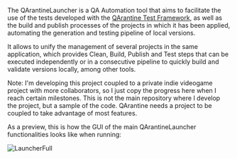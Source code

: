 The QArantineLauncher is a QA Automation tool that aims to facilitate the use of the tests developed with the [QArantine Test Framework](https://github.com/Neverah/QArantine), as well as the build and publish processes of the projects in which it has been applied, automating the generation and testing pipeline of local versions.

It allows to unify the management of several projects in the same application, which provides Clean, Build, Publish and Test steps that can be executed independently or in a consecutive pipeline to quickly build and validate versions locally, among other tools.

Note: I'm developing this project coupled to a private indie videogame project with more collaborators, so I just copy the progress here when I reach certain milestones. This is not the main repository where I develop the project, but a sample of the code. QArantine needs a project to be coupled to take advantage of most features.

As a preview, this is how the GUI of the main QArantineLauncher functionalities looks like when running:

![LauncherFull](https://github.com/user-attachments/assets/271bdfbe-fc84-4cd1-88bf-bd043efeb4b2)
